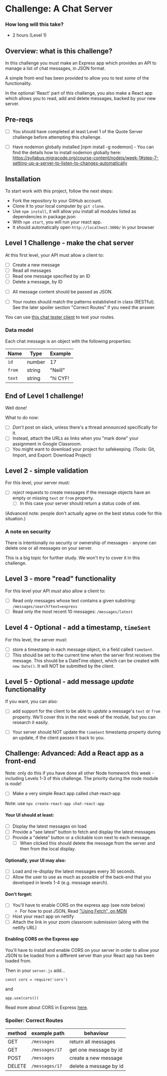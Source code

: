 # Challenge: A Chat Server

### How long will this take?

- 2 hours (Level 1)

## Overview: what is this challenge?

In this challenge you must make an Express app which provides an API to manage a list of chat messages, in JSON format.

A simple front-end has been provided to allow you to test _some_ of the functionality.

In the optional 'React' part of this challenge, you also make a React app which allows you to read, add and delete messages, backed by your new server.

## Pre-reqs

- [ ] You should have completed at least Level 1 of the Quote Server challenge before attempting this challenge.

- [ ] Have nodemon globally installed [npm install -g nodemon] -
      You can find the details how to install nodemon globally here: https://syllabus.migracode.org/course-content/nodejs/week-1#step-7-setting-up-a-server-to-listen-to-changes-automatically

## Installation

To start work with this project, follow the next steps:

- Fork the repository to your GitHub account.
- Clone it to your local computer by `git clone`.
- Use `npm install`, it will allow you install all modules listed as dependencies in package.json
- With `npm start`, you will run your react app.
- It should automatically open `http://localhost:3000/` in your browser

## Level 1 Challenge - make the chat server

At this first level, your API must allow a client to:

- [ ] Create a new message
- [ ] Read all messages
- [ ] Read one message specified by an ID
- [ ] Delete a message, by ID

* [ ] All message content should be passed as JSON.

* [ ] Your routes should match the patterns established in class (RESTful). See the later spoiler section "Correct Routes" if you need the answer.

You can use [this chat tester client](https://cyf-chat-tester.netlify.com/) to test your routes.

### Data model

Each chat message is an object with the following properties:

| Name   | Type   | Example  |
| ------ | ------ | -------- |
| `id`   | number | 17       |
| `from` | string | "Neill"  |
| `text` | string | "hi CYF! |

## End of Level 1 challenge!

Well done!

What to do now:

- [ ] _Don't_ post on slack, unless there's a thread announced specifically for it.
- [ ] Instead, attach the URLs as links when you "mark done" your assignment in Google Classroom.
- [ ] You might want to download your project for safekeeping. (Tools: Git, Import, and Export: Download Project)

## Level 2 - simple validation

For this level, your server must:

- [ ] _reject_ requests to create messages if the message objects have an empty or missing `text` or `from` property.
  - [ ] In this case your server should return a status code of `400`.

(Advanced note: people don't actually agree on the best status code for this situation.)

### A note on security

There is intentionally no security or ownership of messages - anyone can delete one or all messages on your server.

This is a big topic for further study. We won't try to cover it in this challenge.

## Level 3 - more "read" functionality

For this level your API _must_ also allow a client to:

- [ ] Read _only_ messages whose text contains a given substring: `/messages/search?text=express`
- [ ] Read only the most recent 10 messages: `/messages/latest`

## Level 4 - Optional - add a timestamp, `timeSent`

For this level, the server must:

- [ ] store a timestamp in each message object, in a field called `timeSent`.
- [ ] This should be set to the current time when the server first receives the message. This should be a DateTime object, which can be created with `new Date()`. It will NOT be submitted by the client.

## Level 5 - Optional - add message _update_ functionality

If you want, you can also:

- [ ] add support for the client to be able to _update_ a message's `text` or `from` property. We'll cover this in the next week of the module, but you can research it easily.

- [ ] Your server should NOT update the `timeSent` timestamp property during an update, if the client passes it back to you.

## Challenge: Advanced: Add a React app as a front-end

Note: only do this if you have done all other Node homework this week - including Levels 1-3 of this challenge. The priority during the node module is _node_!

- [ ] Make a very simple React app called chat-react-app

Note: use `npx create-react-app chat-react-app`

#### Your UI should at least:

- [ ] Display the latest messages on load
- [ ] Provide a "see latest" button to fetch and display the latest messages
- [ ] Provide a "delete" button or a clickable icon next to each message.
  - [ ] When clicked this should delete the message from the server and then from the local display.

#### Optionally, your UI may also:

- [ ] Load and re-display the latest messages every 30 seconds.
- [ ] Allow the user to use as much as possible of the back-end that you developed in levels 1-4 (e.g. message search).

#### Don't forget:

- [ ] You'll have to enable CORS on the express app (see note below)
  - For how to post JSON, Read ["Using Fetch", on MDN](https://developer.mozilla.org/en-US/docs/Web/API/Fetch_API/Using_Fetch)
- [ ] Host your react app on netlify
- [ ] Attach the link in your zoom classroom submission (along with the netlify URL)

#### Enabling CORS on the Express app

You'll have to install and enable CORS on your server in order to allow your JSON to be loaded from a different server than your React app has been loaded from.

Then in your `server.js` add...

`const cors = require('cors')`

and

`app.use(cors())`

Read more about CORS in Express [here](https://expressjs.com/en/resources/middleware/cors.html).

### Spoiler: Correct Routes

| method | example path   | behaviour              |
| ------ | -------------- | ---------------------- |
| GET    | `/messages`    | return all messages    |
| GET    | `/messages/17` | get one message by id  |
| POST   | `/messages`    | create a new message   |
| DELETE | `/messages/17` | delete a message by id |
